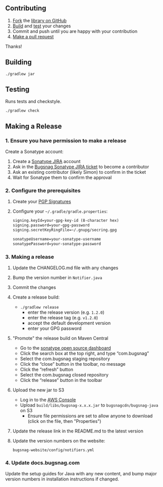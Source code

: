 ## Contributing

1. [Fork](https://help.github.com/articles/fork-a-repo) the
   [library on GitHub](https://github.com/bugsnag/bugsnag-java)
2. [Build](#building) and [test](#testing) your changes
3. Commit and push until you are happy with your contribution
4. [Make a pull request](https://help.github.com/articles/using-pull-requests)

Thanks!

## Building

```
./gradlew jar
```

## Testing

Runs tests and checkstyle.

```
./gradlew check
```

## Making a Release


### 1. Ensure you have permission to make a release

Create a Sonatype account:

1. Create a [Sonatype JIRA](https://issues.sonatype.org) account
1. Ask in the [Bugsnag Sonatype JIRA ticket](https://issues.sonatype.org/browse/OSSRH-5533) to become a contributor
1. Ask an existing contributor (likely Simon) to confirm in the ticket
1. Wait for Sonatype them to confirm the approval

### 2. Configure the prerequisites

1. Create your [PGP Signatures](http://central.sonatype.org/pages/working-with-pgp-signatures.html)
2. Configure your `~/.gradle/gradle.properties`:

   ```xml
   signing.keyId=your-gpg-key-id (8-character hex)
   signing.password=your-gpg-password
   signing.secretKeyRingFile=~/.gnupg/secring.gpg
   
   sonatypeUsername=your-sonatype-username
   sonatypePassword=your-sonatype-password
   ```

### 3. Making a release

1. Update the CHANGELOG.md file with any changes
1. Bump the version number in `Notifier.java`
1. Commit the changes
1. Create a release build:
   * `./gradlew release`
     - enter the release version (e.g. `1.2.0`)
     - enter the release tag (e.g. `v1.2.0`)
     - accept the default development version
     - enter your GPG password
1. "Promote" the release build on Maven Central
   * Go to the [sonatype open source dashboard](https://oss.sonatype.org/index.html#stagingRepositories)
   * Click the search box at the top right, and type “com.bugsnag”
   * Select the com.bugsnag staging repository
   * Click the “close” button in the toolbar, no message
   * Click the “refresh” button
   * Select the com.bugsnag closed repository
   * Click the “release” button in the toolbar
1. Upload the new jar to S3
   * Log in to the [AWS Console](https://bugsnag.signin.aws.amazon.com/console)
   * Upload `build/libs/bugsnag-x.x.x.jar` to `bugsnagcdn/bugsnag-java` on S3
	 * Ensure file permissions are set to allow anyone to download (click on the
     file, then "Properties")
1. Update the release link in the README.md to the latest version
1. Update the version numbers on the website:

   ```
   bugsnag-website/config/notifiers.yml
   ```

### 4. Update docs.bugsnag.com

Update the setup guides for Java with any new content, and bump major version
numbers in installation instructions if changed.

